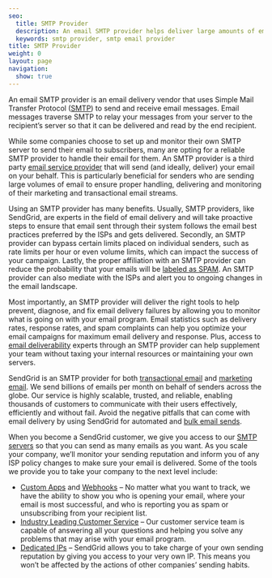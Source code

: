 ```yaml
---
seo:
  title: SMTP Provider
  description: An email SMTP provider helps deliver large amounts of email from your server to the recipient’s server.
  keywords: smtp provider, smtp email provider
title: SMTP Provider
weight: 0
layout: page
navigation:
  show: true
---
```


An email SMTP provider is an email delivery vendor that uses Simple Mail Transfer Protocol ([SMTP]({{root_url}}/Glossary/smtp.html)) to send and receive email messages. Email messages traverse SMTP to relay your messages from your server to the recipient’s server so that it can be delivered and read by the end recipient.

While some companies choose to set up and monitor their own SMTP server to send their email to subscribers, many are opting for a reliable SMTP provider to handle their email for them. An SMTP provider is a third party [email service provider](http://sendgrid.com/) that will send (and ideally, deliver) your email on your behalf. This is particularly beneficial for senders who are sending large volumes of email to ensure proper handling, delivering and monitoring of their marketing and transactional email streams.

Using an SMTP provider has many benefits. Usually, SMTP providers, like SendGrid, are experts in the field of email delivery and will take proactive steps to ensure that email sent through their system follows the email best practices preferred by the ISPs and gets delivered. Secondly, an SMTP provider can bypass certain limits placed on individual senders, such as rate limits per hour or even volume limits, which can impact the success of your campaign. Lastly, the proper affiliation with an SMTP provider can reduce the probability that your emails will be [labeled as SPAM](http://sendgrid.com/blog/email-sending-spam-now/). An SMTP provider can also mediate with the ISPs and alert you to ongoing changes in the email landscape.

Most importantly, an SMTP provider will deliver the right tools to help prevent, diagnose, and fix email delivery failures by allowing you to monitor what is going on with your email program. Email statistics such as delivery rates, response rates, and spam complaints can help you optimize your email campaigns for maximum email delivery and response. Plus, access to [email deliverability]({{root_url}}/Glossary/email_deliverability.html) experts through an SMTP provider can help supplement your team without taxing your internal resources or maintaining your own servers.

SendGrid is an SMTP provider for both [transactional email](http://sendgrid.com/transactional-email) and [marketing email](http://sendgrid.com/email-marketing). We send billions of emails per month on behalf of senders across the globe. Our service is highly scalable, trusted, and reliable, enabling thousands of customers to communicate with their users effectively, efficiently and without fail. Avoid the negative pitfalls that can come with email delivery by using SendGrid for automated and [bulk email sends]({{root_url}}/Glossary/bulk_email_service.html).

When you become a SendGrid customer, we give you access to our [SMTP servers](http://sendgrid.com/blog/what-is-an-smtp-server/) so that you can send as many emails as you want. As you scale your company, we’ll monitor your sending reputation and inform you of any ISP policy changes to make sure your email is delivered. Some of the tools we provide you to take your company to the next level include:

* [Custom Apps](/Apps/index.html) and [Webhooks]({{root_url}}/API_Reference/Webhooks/event.html) – No matter what you want to track, we have the ability to show you who is opening your email, where your email is most successful, and who is reporting you as spam or unsubscribing from your recipient list.
* [Industry Leading Customer Service](https://support.sendgrid.com/hc/en-us) – Our customer service team is capable of answering all your questions and helping you solve any problems that may arise with your email program.
* [Dedicated IPs](http://sendgrid.com/blog/shared-and-dedicated-ips-which-should-you-choose/) – SendGrid allows you to take charge of your own sending reputation by giving you access to your very own IP. This means you won’t be affected by the actions of other companies’ sending habits.